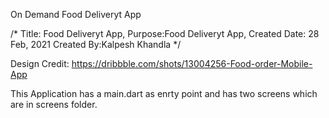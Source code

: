 On Demand Food Deliveryt App

/* 
Title: Food Deliveryt App, 
Purpose:Food Deliveryt App,
Created Date: 28 Feb, 2021 
Created By:Kalpesh Khandla
*/










Design Credit: https://dribbble.com/shots/13004256-Food-order-Mobile-App



This Application has a main.dart as enrty point and has two screens which are in screens folder.

